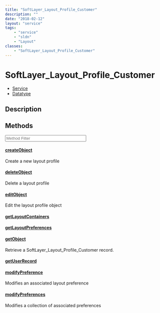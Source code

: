 ```yaml
---
title: "SoftLayer_Layout_Profile_Customer"
description: ""
date: "2018-02-12"
layout: "service"
tags:
    - "service"
    - "sldn"
    - "Layout"
classes:
    - "SoftLayer_Layout_Profile_Customer"
---
```

# SoftLayer_Layout_Profile_Customer
<div id='service-datatype'>
    <ul id='sldn-reference-tabs'>
    <li id='service'> <a href='/reference/services/SoftLayer_Layout_Profile_Customer' >Service</a></li>    <li id='datatype'> <a href='/reference/datatypes/SoftLayer_Layout_Profile_Customer' >Datatype</a></li>
    </ul>
</div>

## Description




        
<div id="properties" class="content service-content">

## Methods

<div class="view-filters">
    <div class="clearfix">
        <div class="search-input-box">
            <input placeholder="Method Filter" onkeyup="titleSearch(inputId='edit-combine', divId='method-div', elementClass='method-row')" 
                type="text" id="edit-combine" value="" size="30" maxlength="128" class="form-text">
        </div>
    </div>
</div>

<div id="method-div">

<div class="method-row">

#### [createObject](/reference/services/SoftLayer_Layout_Profile_Customer/createObject)
Create a new layout profile
</div>

<div class="method-row">

#### [deleteObject](/reference/services/SoftLayer_Layout_Profile_Customer/deleteObject)
Delete a layout profile
</div>

<div class="method-row">

#### [editObject](/reference/services/SoftLayer_Layout_Profile_Customer/editObject)
Edit the layout profile object
</div>

<div class="method-row">

#### [getLayoutContainers](/reference/services/SoftLayer_Layout_Profile_Customer/getLayoutContainers)

</div>

<div class="method-row">

#### [getLayoutPreferences](/reference/services/SoftLayer_Layout_Profile_Customer/getLayoutPreferences)

</div>

<div class="method-row">

#### [getObject](/reference/services/SoftLayer_Layout_Profile_Customer/getObject)
Retrieve a SoftLayer_Layout_Profile_Customer record.
</div>

<div class="method-row">

#### [getUserRecord](/reference/services/SoftLayer_Layout_Profile_Customer/getUserRecord)

</div>

<div class="method-row">

#### [modifyPreference](/reference/services/SoftLayer_Layout_Profile_Customer/modifyPreference)
Modifies an associated layout preference
</div>

<div class="method-row">

#### [modifyPreferences](/reference/services/SoftLayer_Layout_Profile_Customer/modifyPreferences)
Modifies a collection of associated preferences
</div>
</div>

</div>

